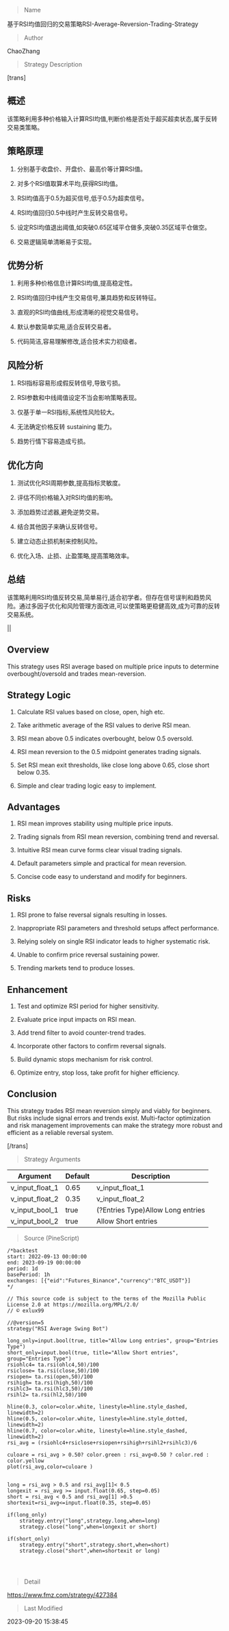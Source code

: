 
> Name

基于RSI均值回归的交易策略RSI-Average-Reversion-Trading-Strategy

> Author

ChaoZhang

> Strategy Description

[trans]


## 概述

该策略利用多种价格输入计算RSI均值,判断价格是否处于超买超卖状态,属于反转交易类策略。

## 策略原理

1. 分别基于收盘价、开盘价、最高价等计算RSI值。

2. 对多个RSI值取算术平均,获得RSI均值。

3. RSI均值高于0.5为超买信号,低于0.5为超卖信号。

4. RSI均值回归0.5中线时产生反转交易信号。

5. 设定RSI均值退出阈值,如突破0.65区域平仓做多,突破0.35区域平仓做空。

6. 交易逻辑简单清晰易于实现。

## 优势分析

1. 利用多种价格信息计算RSI均值,提高稳定性。

2. RSI均值回归中线产生交易信号,兼具趋势和反转特征。

3. 直观的RSI均值曲线,形成清晰的视觉交易信号。

4. 默认参数简单实用,适合反转交易者。

5. 代码简洁,容易理解修改,适合技术实力初级者。


## 风险分析

1. RSI指标容易形成假反转信号,导致亏损。

2. RSI参数和中线阈值设定不当会影响策略表现。

3. 仅基于单一RSI指标,系统性风险较大。

4. 无法确定价格反转 sustaining 能力。

5. 趋势行情下容易造成亏损。


## 优化方向

1. 测试优化RSI周期参数,提高指标灵敏度。

2. 评估不同价格输入对RSI均值的影响。

3. 添加趋势过滤器,避免逆势交易。

4. 结合其他因子来确认反转信号。

5. 建立动态止损机制来控制风险。

6. 优化入场、止损、止盈策略,提高策略效率。

## 总结

该策略利用RSI均值反转交易,简单易行,适合初学者。但存在信号误判和趋势风险。通过多因子优化和风险管理方面改进,可以使策略更稳健高效,成为可靠的反转交易系统。

||

## Overview 

This strategy uses RSI average based on multiple price inputs to determine overbought/oversold and trades mean-reversion.

## Strategy Logic

1. Calculate RSI values based on close, open, high etc. 

2. Take arithmetic average of the RSI values to derive RSI mean.

3. RSI mean above 0.5 indicates overbought, below 0.5 oversold.

4. RSI mean reversion to the 0.5 midpoint generates trading signals.

5. Set RSI mean exit thresholds, like close long above 0.65, close short below 0.35.

6. Simple and clear trading logic easy to implement.

## Advantages

1. RSI mean improves stability using multiple price inputs.

2. Trading signals from RSI mean reversion, combining trend and reversal.

3. Intuitive RSI mean curve forms clear visual trading signals.

4. Default parameters simple and practical for mean reversion.

5. Concise code easy to understand and modify for beginners.


## Risks

1. RSI prone to false reversal signals resulting in losses. 

2. Inappropriate RSI parameters and threshold setups affect performance.

3. Relying solely on single RSI indicator leads to higher systematic risk.

4. Unable to confirm price reversal sustaining power. 

5. Trending markets tend to produce losses.


## Enhancement

1. Test and optimize RSI period for higher sensitivity.

2. Evaluate price input impacts on RSI mean.

3. Add trend filter to avoid counter-trend trades.

4. Incorporate other factors to confirm reversal signals.

5. Build dynamic stops mechanism for risk control.

6. Optimize entry, stop loss, take profit for higher efficiency.

## Conclusion

This strategy trades RSI mean reversion simply and viably for beginners. But risks include signal errors and trends exist. Multi-factor optimization and risk management improvements can make the strategy more robust and efficient as a reliable reversal system.

[/trans]

> Strategy Arguments



|Argument|Default|Description|
|----|----|----|
|v_input_float_1|0.65|v_input_float_1|
|v_input_float_2|0.35|v_input_float_2|
|v_input_bool_1|true|(?Entries Type)Allow Long entries|
|v_input_bool_2|true|Allow Short entries|


> Source (PineScript)

``` pinescript
/*backtest
start: 2022-09-13 00:00:00
end: 2023-09-19 00:00:00
period: 1d
basePeriod: 1h
exchanges: [{"eid":"Futures_Binance","currency":"BTC_USDT"}]
*/

// This source code is subject to the terms of the Mozilla Public License 2.0 at https://mozilla.org/MPL/2.0/
// © exlux99

//@version=5
strategy("RSI Average Swing Bot")

long_only=input.bool(true, title="Allow Long entries", group="Entries Type")
short_only=input.bool(true, title="Allow Short entries", group="Entries Type")
rsiohlc4= ta.rsi(ohlc4,50)/100
rsiclose= ta.rsi(close,50)/100
rsiopen= ta.rsi(open,50)/100
rsihigh= ta.rsi(high,50)/100
rsihlc3= ta.rsi(hlc3,50)/100
rsihl2= ta.rsi(hl2,50)/100

hline(0.3, color=color.white, linestyle=hline.style_dashed, linewidth=2)
hline(0.5, color=color.white, linestyle=hline.style_dotted, linewidth=2)
hline(0.7, color=color.white, linestyle=hline.style_dashed, linewidth=2)
rsi_avg = (rsiohlc4+rsiclose+rsiopen+rsihigh+rsihl2+rsihlc3)/6

culoare = rsi_avg > 0.50? color.green : rsi_avg<0.50 ? color.red : color.yellow
plot(rsi_avg,color=culoare )


long = rsi_avg > 0.5 and rsi_avg[1]< 0.5
longexit = rsi_avg >= input.float(0.65, step=0.05)
short = rsi_avg < 0.5 and rsi_avg[1] >0.5
shortexit=rsi_avg<=input.float(0.35, step=0.05)

if(long_only)
    strategy.entry("long",strategy.long,when=long)
    strategy.close("long",when=longexit or short)

if(short_only)
    strategy.entry("short",strategy.short,when=short)
    strategy.close("short",when=shortexit or long)




```

> Detail

https://www.fmz.com/strategy/427384

> Last Modified

2023-09-20 15:38:45
